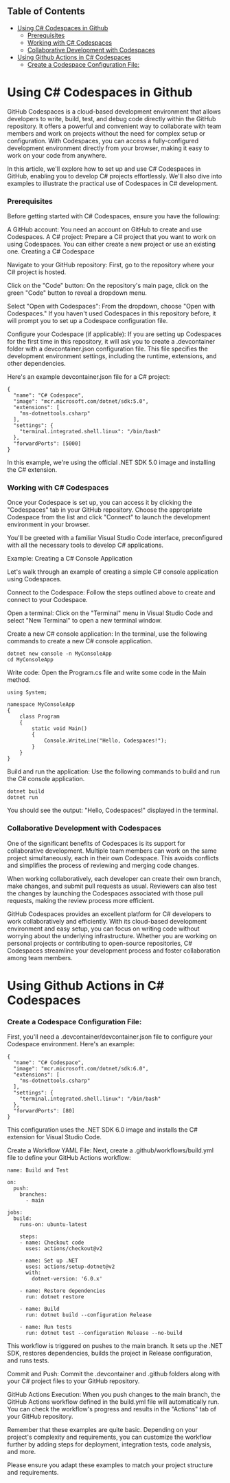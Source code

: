 ## Table of Contents

- [Using C# Codespaces in Github](#using-c-codespaces-in-github)
    - [Prerequisites](#prerequisites)
    - [Working with C# Codespaces](#working-with-c-codespaces)
    - [Collaborative Development with Codespaces](#collaborative-development-with-codespaces)
- [Using Github Actions in C# Codespaces](#using-github-actions-in-c-codespaces)
    - [Create a Codespace Configuration File:](#create-a-codespace-configuration-file)

# Using C# Codespaces in Github

GitHub Codespaces is a cloud-based development environment that allows developers to write, build, test, and debug code directly within the GitHub repository. It offers a powerful and convenient way to collaborate with team members and work on projects without the need for complex setup or configuration. With Codespaces, you can access a fully-configured development environment directly from your browser, making it easy to work on your code from anywhere.

In this article, we'll explore how to set up and use C# Codespaces in GitHub, enabling you to develop C# projects effortlessly. We'll also dive into examples to illustrate the practical use of Codespaces in C# development.

### Prerequisites

Before getting started with C# Codespaces, ensure you have the following:

A GitHub account: You need an account on GitHub to create and use Codespaces.
A C# project: Prepare a C# project that you want to work on using Codespaces. You can either create a new project or use an existing one.
Creating a C# Codespace

Navigate to your GitHub repository: First, go to the repository where your C# project is hosted.

Click on the "Code" button: On the repository's main page, click on the green "Code" button to reveal a dropdown menu.

Select "Open with Codespaces": From the dropdown, choose "Open with Codespaces." If you haven't used Codespaces in this repository before, it will prompt you to set up a Codespace configuration file.

Configure your Codespace (if applicable): If you are setting up Codespaces for the first time in this repository, it will ask you to create a .devcontainer folder with a devcontainer.json configuration file. This file specifies the development environment settings, including the runtime, extensions, and other dependencies.

Here's an example devcontainer.json file for a C# project:
```
{
  "name": "C# Codespace",
  "image": "mcr.microsoft.com/dotnet/sdk:5.0",
  "extensions": [
    "ms-dotnettools.csharp"
  ],
  "settings": {
    "terminal.integrated.shell.linux": "/bin/bash"
  },
  "forwardPorts": [5000]
}

```
In this example, we're using the official .NET SDK 5.0 image and installing the C# extension.

### Working with C# Codespaces

Once your Codespace is set up, you can access it by clicking the "Codespaces" tab in your GitHub repository. Choose the appropriate Codespace from the list and click "Connect" to launch the development environment in your browser.

You'll be greeted with a familiar Visual Studio Code interface, preconfigured with all the necessary tools to develop C# applications.

Example: Creating a C# Console Application

Let's walk through an example of creating a simple C# console application using Codespaces.

Connect to the Codespace: Follow the steps outlined above to create and connect to your Codespace.

Open a terminal: Click on the "Terminal" menu in Visual Studio Code and select "New Terminal" to open a new terminal window.

Create a new C# console application: In the terminal, use the following commands to create a new C# console application.

```
dotnet new console -n MyConsoleApp
cd MyConsoleApp

```
Write code: Open the Program.cs file and write some code in the Main method.

```
using System;

namespace MyConsoleApp
{
    class Program
    {
        static void Main()
        {
            Console.WriteLine("Hello, Codespaces!");
        }
    }
}

```
Build and run the application: Use the following commands to build and run the C# console application.

```
dotnet build
dotnet run

```

You should see the output: "Hello, Codespaces!" displayed in the terminal.

### Collaborative Development with Codespaces

One of the significant benefits of Codespaces is its support for collaborative development. Multiple team members can work on the same project simultaneously, each in their own Codespace. This avoids conflicts and simplifies the process of reviewing and merging code changes.

When working collaboratively, each developer can create their own branch, make changes, and submit pull requests as usual. Reviewers can also test the changes by launching the Codespaces associated with those pull requests, making the review process more efficient.

GitHub Codespaces provides an excellent platform for C# developers to work collaboratively and efficiently. With its cloud-based development environment and easy setup, you can focus on writing code without worrying about the underlying infrastructure. Whether you are working on personal projects or contributing to open-source repositories, C# Codespaces streamline your development process and foster collaboration among team members.

# Using Github Actions in C# Codespaces

### Create a Codespace Configuration File: 

First, you'll need a .devcontainer/devcontainer.json file to configure your Codespace environment. Here's an example:

```
{
  "name": "C# Codespace",
  "image": "mcr.microsoft.com/dotnet/sdk:6.0",
  "extensions": [
    "ms-dotnettools.csharp"
  ],
  "settings": {
    "terminal.integrated.shell.linux": "/bin/bash"
  },
  "forwardPorts": [80]
}

```

This configuration uses the .NET SDK 6.0 image and installs the C# extension for Visual Studio Code.

Create a Workflow YAML File: Next, create a .github/workflows/build.yml file to define your GitHub Actions workflow:

```
name: Build and Test

on:
  push:
    branches:
      - main

jobs:
  build:
    runs-on: ubuntu-latest

    steps:
    - name: Checkout code
      uses: actions/checkout@v2

    - name: Set up .NET
      uses: actions/setup-dotnet@v2
      with:
        dotnet-version: '6.0.x'

    - name: Restore dependencies
      run: dotnet restore

    - name: Build
      run: dotnet build --configuration Release

    - name: Run tests
      run: dotnet test --configuration Release --no-build

```

This workflow is triggered on pushes to the main branch. It sets up the .NET SDK, restores dependencies, builds the project in Release configuration, and runs tests.

Commit and Push: Commit the .devcontainer and .github folders along with your C# project files to your GitHub repository.

GitHub Actions Execution: When you push changes to the main branch, the GitHub Actions workflow defined in the build.yml file will automatically run. You can check the workflow's progress and results in the "Actions" tab of your GitHub repository.

Remember that these examples are quite basic. Depending on your project's complexity and requirements, you can customize the workflow further by adding steps for deployment, integration tests, code analysis, and more.

Please ensure you adapt these examples to match your project structure and requirements.